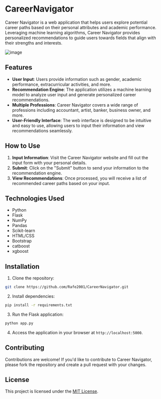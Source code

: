 # CareerNavigator

Career Navigator is a web application that helps users explore potential career paths based on their personal attributes and academic performance. Leveraging machine learning algorithms, Career Navigator provides personalized recommendations to guide users towards fields that align with their strengths and interests.

![image](https://github.com/Rafe2001/CareerNavigator/assets/108533597/1d84305d-65e5-4391-996b-5deef053ca12)


## Features

- **User Input**: Users provide information such as gender, academic performance, extracurricular activities, and more.
- **Recommendation Engine**: The application utilizes a machine learning model to analyze user input and generate personalized career recommendations.
- **Multiple Professions**: Career Navigator covers a wide range of professions including accountant, artist, banker, business owner, and more.
- **User-Friendly Interface**: The web interface is designed to be intuitive and easy to use, allowing users to input their information and view recommendations seamlessly.

## How to Use

1. **Input Information**: Visit the Career Navigator website and fill out the input form with your personal details.
2. **Submit**: Click on the "Submit" button to send your information to the recommendation engine.
3. **View Recommendations**: Once processed, you will receive a list of recommended career paths based on your input.

## Technologies Used

- Python
- Flask
- NumPy
- Pandas
- Scikit-learn
- HTML/CSS
- Bootstrap
- catboost
- xgboost

## Installation

1. Clone the repository:

```bash
git clone https://github.com/Rafe2001/CareerNavigator.git
```

2. Install dependencies:

```bash
pip install -r requirements.txt
```

3. Run the Flask application:

```bash
python app.py
```

4. Access the application in your browser at `http://localhost:5000`.

## Contributing

Contributions are welcome! If you'd like to contribute to Career Navigator, please fork the repository and create a pull request with your changes.

## License

This project is licensed under the [MIT License](LICENSE).
